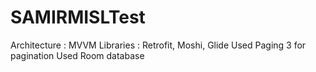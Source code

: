 # SAMIRMISLTest
Architecture : MVVM
Libraries : Retrofit, Moshi, Glide
Used Paging 3 for pagination
Used Room database
